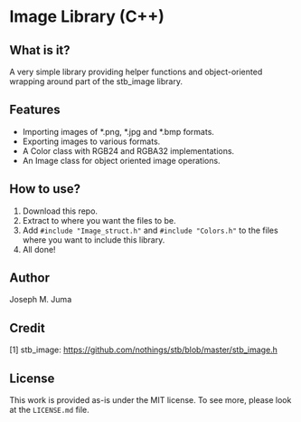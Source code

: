 # Image Library (C++)

## What is it?
A very simple library providing helper functions and object-oriented 
wrapping around part of the stb_image library.

## Features
* Importing images of *.png, *.jpg and *.bmp formats.
* Exporting images to various formats.
* A Color class with RGB24 and RGBA32 implementations.
* An Image class for object oriented image operations.

## How to use?
1. Download this repo.
2. Extract to where you want the files to be.
3. Add `#include "Image_struct.h"` and `#include "Colors.h"` to the 
files where you want to include this library.
4. All done!

## Author
Joseph M. Juma

## Credit
[1] stb_image: https://github.com/nothings/stb/blob/master/stb_image.h

## License
This work is provided as-is under the MIT license. To see more, please 
look at the `LICENSE.md` file.
